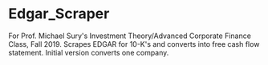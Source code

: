 # Edgar_Scraper

For Prof. Michael Sury's Investment Theory/Advanced Corporate Finance Class, Fall 2019.
Scrapes EDGAR for 10-K's and converts into free cash flow statement.
Initial version converts one company.
